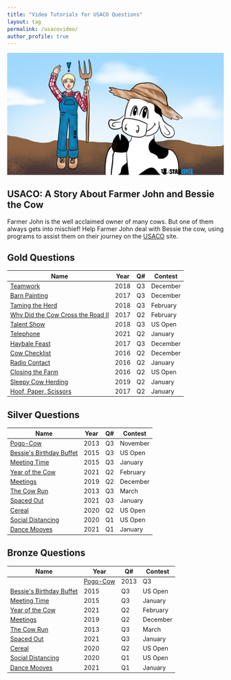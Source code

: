 ```yaml
---
title: "Video Tutorials for USACO Questions"  
layout: tag  
permalink: /usacovideo/  
author_profile: true  
---
```

![](/assets/images/USACObessieheader.PNG)

## USACO: A Story About Farmer John and Bessie the Cow  

Farmer John is the well acclaimed owner of many cows. But one of them always gets into mischief! Help Farmer John deal with Bessie the cow, using programs to assist them on their journey on the [USACO](http://usaco.org/) site.

## Gold Questions  
   
| Name   |  Year   | Q# | Contest |  
|--------|---------|----|---------|  
| [Teamwork](/usacovideo/USACO_2018_Gold_December_Q3_Teamwork) | 2018 | Q3 | December |   
| [Barn Painting](/usacovideo/USACO_2017_Gold_December_Q3_Barn_Painting) | 2017 | Q3 | December |   
| [Taming the Herd](/usacovideo/USACO_2018_Gold_February_Q3_Taming_the_Herd) | 2018 | Q3 | February |   
| [Why Did the Cow Cross the Road II](/usacovideo/USACO_2017_Gold_February_Q2_Why_Did_the_Cow_Cross_the_Road_II) | 2017 | Q2 | February |   
| [Talent Show](/usacovideo/USACO_2018_Gold_US_Open_Q3) | 2018 | Q3 | US Open |   
| [Telephone](/usacovideo/USACO_2021_Gold_January_Q2) | 2021 | Q2 | January |   
| [Haybale Feast](/usacovideo/USACO_2017_Gold_December_Q3) | 2017 | Q3 | December |   
| [Cow Checklist](/usacovideo/USACO_2016_Gold_December_Q2) | 2016 | Q2 | December |   
| [Radio Contact](/usacovideo/USACO_2016_Gold_January_Q2) | 2016 | Q2 | January |   
| [Closing the Farm](/usacovideo/USACO_2016_Gold_US_Open_Q2) | 2016 | Q2 | US Open |   
| [Sleepy Cow Herding](/usacovideo/USACO_2019_Gold_January_Q2) | 2019 | Q2 | January |   
| [Hoof, Paper, Scissors](/usacovideo/USACO_2017_Gold_January_Q2) | 2017 | Q2 | January |   
## Silver Questions
   
| Name   |  Year   | Q# | Contest |  
|--------|---------|----|---------|  
| [Pogo-Cow](/usacovideo/USACO_2013_Silver_November_Q3_Pogo_Cow) | 2013 | Q3 | November |   
| [Bessie's Birthday Buffet](/usacovideo/USACO_2015_Silver_US_Open_Q3_Bessie's_Birthday_Buffet) | 2015 | Q3 | US Open |   
| [Meeting Time](/usacovideo/USACO_2015_Silver_January_Q3_Meeting_Time) | 2015 | Q3 | January |   
| [Year of the Cow](/usacovideo/USACO_2021_Silver_February_Q2_Year_of_the_Cow) | 2021 | Q2 | February |   
| [Meetings](/usacovideo/USACO_2019_Silver_December_Q2) | 2019 | Q2 | December |   
| [The Cow Run](/usacovideo/USACO_2013_Silver_March_Q3) | 2013 | Q3 | March |   
| [Spaced Out](/usacovideo/USACO_2021_Silver_January_Q3) | 2021 | Q3 | January |   
| [Cereal](/usacovideo/USACO_2020_Silver_US_Open_Q2) | 2020 | Q2 | US Open |   
| [Social Distancing](/usacovideo/USACO_2020_Silver_US_Open_Q1) | 2020 | Q1 | US Open |   
| [Dance Mooves](/usacovideo/USACO_2021_Silver_January_Q1) | 2021 | Q1 | January |   
## Bronze Questions

| Name   |  Year   | Q# | Contest |  
|--------|---------|----|---------|  
    | [Pogo-Cow](/usacovideo/USACO_2013_Silver_November_Q3_Pogo_Cow) | 2013 | Q3 | November |   
| [Bessie's Birthday Buffet](/usacovideo/USACO_2015_Silver_US_Open_Q3_Bessie's_Birthday_Buffet) | 2015 | Q3 | US Open |   
| [Meeting Time](/usacovideo/USACO_2015_Silver_January_Q3_Meeting_Time) | 2015 | Q3 | January |   
| [Year of the Cow](/usacovideo/USACO_2021_Silver_February_Q2_Year_of_the_Cow) | 2021 | Q2 | February |   
| [Meetings](/usacovideo/USACO_2019_Silver_December_Q2) | 2019 | Q2 | December |   
| [The Cow Run](/usacovideo/USACO_2013_Silver_March_Q3) | 2013 | Q3 | March |   
| [Spaced Out](/usacovideo/USACO_2021_Silver_January_Q3) | 2021 | Q3 | January |   
| [Cereal](/usacovideo/USACO_2020_Silver_US_Open_Q2) | 2020 | Q2 | US Open |   
| [Social Distancing](/usacovideo/USACO_2020_Silver_US_Open_Q1) | 2020 | Q1 | US Open |   
| [Dance Mooves](/usacovideo/USACO_2021_Silver_January_Q1) | 2021 | Q1 | January |   

